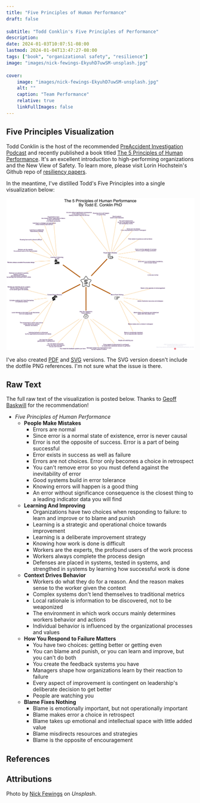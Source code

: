 ```yaml
---
title: "Five Principles of Human Performance"
draft: false

subtitle: "Todd Conklin's Five Principles of Performance"
description:
date: 2024-01-03T10:07:51-08:00
lastmod: 2024-01-04T13:47:27-08:00
tags: ["book", "organizational safety", "resilience"]
image: "images/nick-fewings-EkyuhD7uwSM-unsplash.jpg"

cover:
    image: "images/nick-fewings-EkyuhD7uwSM-unsplash.jpg"
    alt: ""
    caption: "Team Performance"
    relative: true 
    linkFullImages: false
---
```


## Five Principles Visualization

Todd Conklin is the host of the recommended [PreAccident Investigation Podcast](https://preaccidentpodcast.podbean.com) and recently published a book titled [The 5 Principles of Human Performance](https://a.co/d/b6VGAc9). It's an excellent introduction to high-performing organizations and the New View of Safety. To learn more, please visit Lorin Hochstein's Github repo of [resiliency papers](https://github.com/lorin/resilience-engineering).

In the meantime, I've distilled Todd's Five Principles into a single visualization below:

![image](principles.dot.jpeg)

I've also created [PDF](./principles.dot.pdf) and [SVG](./principles.dot.svg) versions. The SVG version doesn't include the dotfile PNG references. I'm not sure what the issue is there.

## Raw Text

The full raw text of the visualization is posted below. Thanks to [Geoff Baskwill](https://mastodon.cloud/@geoff_baskwill#.) for the recommendation!

* *Five Principles of Human Performance*
  * **People Make Mistakes**
    * Errors are normal
    * Since error is a normal state of existence, error is never causal
    * Error is not the opposite of success. Error is a part of being successful
    * Error exists in success as well as failure
    * Errors are not choices. Error only becomes a choice in retrospect
    * You can't remove error so you must defend against the inevitability of error
    * Good systems build in error tolerance
    * Knowing errors will happen is a good thing
    * An error without significance consequence is the closest thing to a leading indicator data you will find
  * **Learning And Improving**
    * Organizations have two choices when responding to failure: to learn and improve or to blame and punish
    * Learning is a strategic and operational choice towards improvement
    * Learning is a deliberate improvement strategy
    * Knowing how work is done is difficult
    * Workers are the experts, the profound users of the work process
    * Workers always complete the process design
    * Defenses are placed in systems, tested in systems, and strengthed in systems by learning how successful work is done
  * **Context Drives Behavior**
    * Workers do what they do for a reason. And the reason makes sense to the worker given the context
    * Complex systems don't lend themselves to traditional metrics
    * Local rationale is information to be discovered, not to be weaponized
    * The environment in which work occurs mainly determines workers behavior and actions
    * Individual behavior is influenced by the organizational processes and values
  * **How You Respond to Failure Matters**
    * You have two choices: getting better or getting even
    * You can blame and punish, or you can learn and improve, but you can't do both
    * You create the feedback systems you have
    * Managers shape how organizations learn by their reaction to failure
    * Every aspect of improvement is contingent on leadership's deliberate decision to get better
    * People are watching you
  * **Blame Fixes Nothing**
    * Blame is emotionally important, but not operationally important
    * Blame makes error a choice in retrospect
    * Blame takes up emotional and intellectual space with little added value
    * Blame misdirects resources and strategies
    * Blame is the opposite of encouragement

## References

## Attributions

Photo by [Nick Fewings](https://unsplash.com/photos/scrabbled-scrabble-tiles-with-words-on-them-EkyuhD7uwSM?utm_content=creditShareLink&utm_medium=referral&utm_source=unsplash) on _Unsplash_.
  